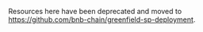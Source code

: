 Resources here have been deprecated and moved to https://github.com/bnb-chain/greenfield-sp-deployment.

